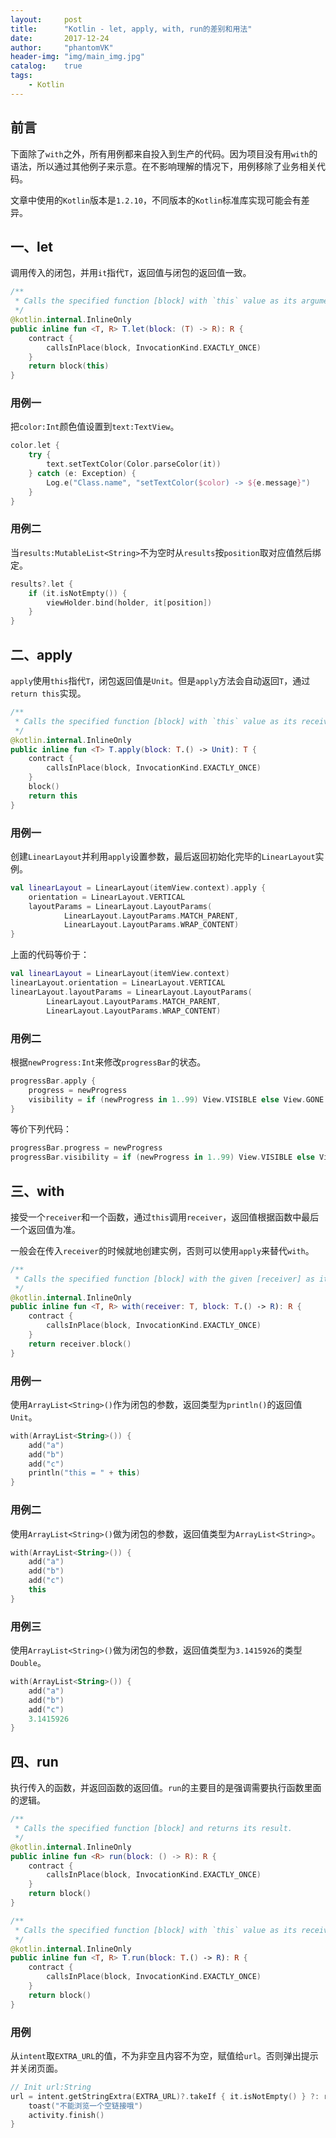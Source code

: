 ```yaml
---
layout:     post
title:      "Kotlin - let, apply, with, run的差别和用法"
date:       2017-12-24
author:     "phantomVK"
header-img: "img/main_img.jpg"
catalog:    true
tags:
    - Kotlin
---
```


## 前言

下面除了`with`之外，所有用例都来自投入到生产的代码。因为项目没有用`with`的语法，所以通过其他例子来示意。在不影响理解的情况下，用例移除了业务相关代码。

文章中使用的`Kotlin`版本是`1.2.10`，不同版本的`Kotlin`标准库实现可能会有差异。

## 一、let

调用传入的闭包，并用`it`指代`T`，返回值与闭包的返回值一致。

```kotlin
/**
 * Calls the specified function [block] with `this` value as its argument and returns its result.
 */
@kotlin.internal.InlineOnly
public inline fun <T, R> T.let(block: (T) -> R): R {
    contract {
        callsInPlace(block, InvocationKind.EXACTLY_ONCE)
    }
    return block(this)
}
```

### 用例一

把`color:Int`颜色值设置到`text:TextView`。

```kotlin
color.let {
    try {
        text.setTextColor(Color.parseColor(it))
    } catch (e: Exception) {
        Log.e("Class.name", "setTextColor($color) -> ${e.message}")
    }
}
```
### 用例二

当`results:MutableList<String>`不为空时从`results`按`position`取对应值然后绑定。

```kotlin
results?.let {
    if (it.isNotEmpty()) {
        viewHolder.bind(holder, it[position])
    }
}
```

## 二、apply

`apply`使用`this`指代`T`，闭包返回值是`Unit`。但是`apply`方法会自动返回`T`，通过`return this`实现。

```kotlin
/**
 * Calls the specified function [block] with `this` value as its receiver and returns `this` value.
 */
@kotlin.internal.InlineOnly
public inline fun <T> T.apply(block: T.() -> Unit): T {
    contract {
        callsInPlace(block, InvocationKind.EXACTLY_ONCE)
    }
    block()
    return this
}
```


### 用例一

创建`LinearLayout`并利用`apply`设置参数，最后返回初始化完毕的`LinearLayout`实例。

```kotlin
val linearLayout = LinearLayout(itemView.context).apply {
    orientation = LinearLayout.VERTICAL
    layoutParams = LinearLayout.LayoutParams(
            LinearLayout.LayoutParams.MATCH_PARENT,
            LinearLayout.LayoutParams.WRAP_CONTENT)
}
```

上面的代码等价于：

```kotlin
val linearLayout = LinearLayout(itemView.context)
linearLayout.orientation = LinearLayout.VERTICAL
linearLayout.layoutParams = LinearLayout.LayoutParams(
        LinearLayout.LayoutParams.MATCH_PARENT,
        LinearLayout.LayoutParams.WRAP_CONTENT)
```

### 用例二

根据`newProgress:Int`来修改`progressBar`的状态。

```kotlin
progressBar.apply {
    progress = newProgress
    visibility = if (newProgress in 1..99) View.VISIBLE else View.GONE
}
```

等价下列代码：

```kotlin
progressBar.progress = newProgress
progressBar.visibility = if (newProgress in 1..99) View.VISIBLE else View.GONE
```

## 三、with

接受一个`receiver`和一个函数，通过`this`调用`receiver`，返回值根据函数中最后一个返回值为准。

一般会在传入`receiver`的时候就地创建实例，否则可以使用`apply`来替代`with`。

```kotlin
/**
 * Calls the specified function [block] with the given [receiver] as its receiver and returns its result.
 */
@kotlin.internal.InlineOnly
public inline fun <T, R> with(receiver: T, block: T.() -> R): R {
    contract {
        callsInPlace(block, InvocationKind.EXACTLY_ONCE)
    }
    return receiver.block()
}
```

### 用例一

使用`ArrayList<String>()`作为闭包的参数，返回类型为`println()`的返回值`Unit`。

```kotlin
with(ArrayList<String>()) {
    add("a")
    add("b")
    add("c")
    println("this = " + this)
}
```
### 用例二

使用`ArrayList<String>()`做为闭包的参数，返回值类型为`ArrayList<String>`。

```kotlin
with(ArrayList<String>()) {
    add("a")
    add("b")
    add("c")
    this
}
```

### 用例三

使用`ArrayList<String>()`做为闭包的参数，返回值类型为`3.1415926`的类型`Double`。

```kotlin
with(ArrayList<String>()) {
    add("a")
    add("b")
    add("c")
    3.1415926
}
```

## 四、run

执行传入的函数，并返回函数的返回值。`run`的主要目的是强调需要执行函数里面的逻辑。

```kotlin
/**
 * Calls the specified function [block] and returns its result.
 */
@kotlin.internal.InlineOnly
public inline fun <R> run(block: () -> R): R {
    contract {
        callsInPlace(block, InvocationKind.EXACTLY_ONCE)
    }
    return block()
}

/**
 * Calls the specified function [block] with `this` value as its receiver and returns its result.
 */
@kotlin.internal.InlineOnly
public inline fun <T, R> T.run(block: T.() -> R): R {
    contract {
        callsInPlace(block, InvocationKind.EXACTLY_ONCE)
    }
    return block()
}
```

### 用例

从`intent`取`EXTRA_URL`的值，不为非空且内容不为空，赋值给`url`。否则弹出提示并关闭页面。

```kotlin
// Init url:String
url = intent.getStringExtra(EXTRA_URL)?.takeIf { it.isNotEmpty() } ?: run {
    toast("不能浏览一个空链接哦")
    activity.finish()
}
```

